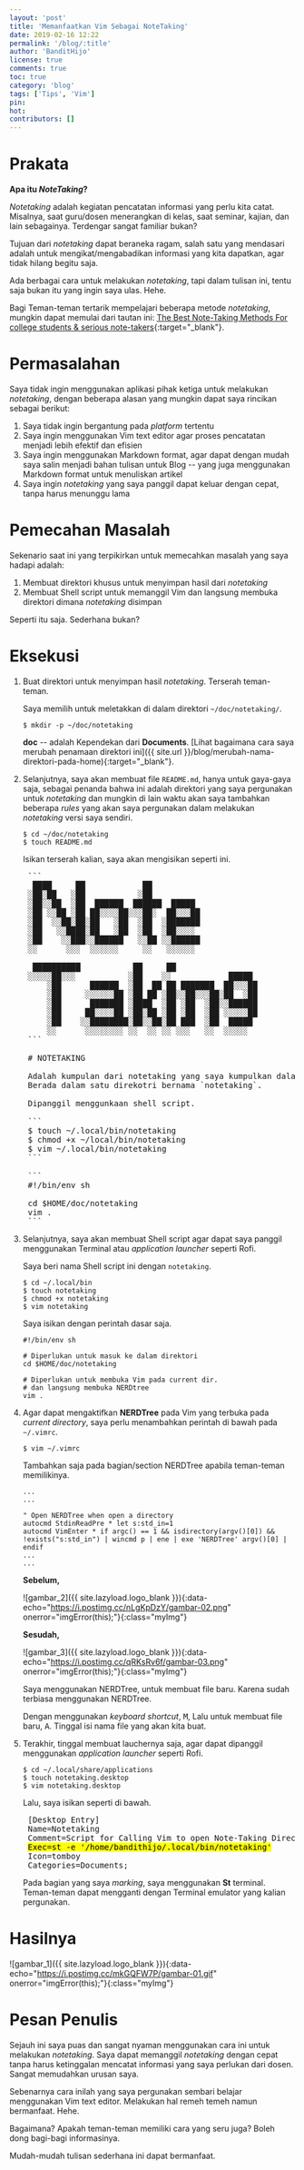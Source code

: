 ```yaml
---
layout: 'post'
title: 'Memanfaatkan Vim Sebagai NoteTaking'
date: 2019-02-16 12:22
permalink: '/blog/:title'
author: 'BanditHijo'
license: true
comments: true
toc: true
category: 'blog'
tags: ['Tips', 'Vim']
pin:
hot:
contributors: []
---
```


<!-- BANNER OF THE POST -->
<!-- <img class="post&#45;body&#45;img" src="{{ site.lazyload.logo_blank_banner }}" data&#45;echo="#" alt="banner"> -->

# Prakata

**Apa itu *NoteTaking*?**

*Notetaking* adalah kegiatan pencatatan informasi yang perlu kita catat. Misalnya, saat guru/dosen menerangkan di kelas, saat seminar, kajian, dan lain sebagainya. Terdengar sangat familiar bukan?

Tujuan dari *notetaking* dapat beraneka ragam, salah satu yang mendasari adalah untuk mengikat/mengabadikan informasi yang kita dapatkan, agar tidak hilang begitu saja.

Ada berbagai cara untuk melakukan *notetaking*, tapi dalam tulisan ini, tentu saja bukan itu yang ingin saya ulas. Hehe.

Bagi Teman-teman tertarik mempelajari beberapa metode *notetaking*, mungkin dapat memulai dari tautan ini: [The Best Note-Taking Methods For college students & serious note-takers](https://medium.goodnotes.com/the-best-note-taking-methods-for-college-students-451f412e264e){:target="_blank"}.

# Permasalahan

Saya tidak ingin menggunakan aplikasi pihak ketiga untuk melakukan *notetaking*, dengan beberapa alasan yang mungkin dapat saya rincikan sebagai berikut:

1. Saya tidak ingin bergantung pada *platform* tertentu
2. Saya ingin menggunakan Vim text editor agar proses pencatatan menjadi lebih efektif dan efisien
3. Saya ingin menggunakan Markdown format, agar dapat dengan mudah saya salin menjadi bahan tulisan untuk Blog -- yang juga menggunakan Markdown format untuk menuliskan artikel
4. Saya ingin *notetaking* yang saya panggil dapat keluar dengan cepat, tanpa harus menunggu lama

# Pemecahan Masalah

Sekenario saat ini yang terpikirkan untuk memecahkan masalah yang saya hadapi adalah:

1. Membuat direktori khusus untuk menyimpan hasil dari *notetaking*
2. Membuat Shell script untuk memanggil Vim dan langsung membuka direktori dimana *notetaking* disimpan

Seperti itu saja. Sederhana bukan?

# Eksekusi

1. Buat direktori untuk menyimpan hasil *notetaking*. Terserah teman-teman.

    Saya memilih untuk meletakkan di dalam direktori `~/doc/notetaking/`.

    ```
    $ mkdir -p ~/doc/notetaking
    ```

    **doc** -- adalah Kependekan dari **Documents**. [Lihat bagaimana cara saya merubah penamaan direktori ini]({{ site.url }}/blog/merubah-nama-direktori-pada-home){:target="_blank"}.

2. Selanjutnya, saya akan membuat file `README.md`, hanya untuk gaya-gaya saja, sebagai penanda bahwa ini adalah direktori yang saya pergunakan untuk *notetaking* dan mungkin di lain waktu akan saya tambahkan beberapa *rules* yang akan saya pergunakan dalam melakukan *notetaking* versi saya sendiri.

    ```
    $ cd ~/doc/notetaking
    $ touch README.md
    ```

    Isikan terserah kalian, saya akan mengisikan seperti ini.

    <pre>
    &#96;&#96;&#96;
     ████     ██            ██
    ░██░██   ░██           ░██
    ░██░░██  ░██  ██████  ██████  █████
    ░██ ░░██ ░██ ██░░░░██░░░██░  ██░░░██
    ░██  ░░██░██░██   ░██  ░██  ░███████
    ░██   ░░████░██   ░██  ░██  ░██░░░░
    ░██    ░░███░░██████   ░░██ ░░██████
    ░░      ░░░  ░░░░░░     ░░   ░░░░░░

     ██████████           ██     ██
    ░░░░░██░░░           ░██    ░░            █████
        ░██      ██████  ░██  ██ ██ ███████  ██░░░██
        ░██     ░░░░░░██ ░██ ██ ░██░░██░░░██░██  ░██
        ░██      ███████ ░████  ░██ ░██  ░██░░██████
        ░██     ██░░░░██ ░██░██ ░██ ░██  ░██ ░░░░░██
        ░██    ░░████████░██░░██░██ ███  ░██  █████
        ░░      ░░░░░░░░ ░░  ░░ ░░ ░░░   ░░  ░░░░░
    &#96;&#96;&#96;

    &#35; NOTETAKING

    Adalah kumpulan dari notetaking yang saya kumpulkan dalam format markdown.
    Berada dalam satu direkotri bernama `notetaking`.

    Dipanggil menggunkaan shell script.

    &#96;&#96;&#96;
    $ touch ~/.local/bin/notetaking
    $ chmod +x ~/local/bin/notetaking
    $ vim ~/.local/bin/notetaking
    &#96;&#96;&#96;

    &#96;&#96;&#96;
    #!/bin/env sh

    cd $HOME/doc/notetaking
    vim .
    &#96;&#96;&#96;</pre>

3. Selanjutnya, saya akan membuat Shell script agar dapat saya panggil menggunakan Terminal atau *application launcher* seperti Rofi.

    Saya beri nama Shell script ini dengan `notetaking`.

    ```
    $ cd ~/.local/bin
    $ touch notetaking
    $ chmod +x notetaking
    $ vim notetaking
    ```

    Saya isikan dengan perintah dasar saja.

    ```
    #!/bin/env sh

    # Diperlukan untuk masuk ke dalam direktori
    cd $HOME/doc/notetaking

    # Diperlukan untuk membuka Vim pada current dir.
    # dan langsung membuka NERDtree
    vim .
    ```

4. Agar dapat mengaktifkan **NERDTree** pada Vim yang terbuka pada *current directory*, saya perlu menambahkan perintah di bawah pada `~/.vimrc`.

    ```
    $ vim ~/.vimrc
    ```
    Tambahkan saja pada bagian/section NERDTree apabila teman-teman memilikinya.
    ```
    ...
    ...

    " Open NERDTree when open a directory
    autocmd StdinReadPre * let s:std_in=1
    autocmd VimEnter * if argc() == 1 && isdirectory(argv()[0]) && !exists("s:std_in") | wincmd p | ene | exe 'NERDTree' argv()[0] | endif
    ...
    ...
    ```

    **Sebelum,**

    ![gambar_2]({{ site.lazyload.logo_blank }}){:data-echo="https://i.postimg.cc/nLgKpDzY/gambar-02.png" onerror="imgError(this);"}{:class="myImg"}

    **Sesudah,**

    ![gambar_3]({{ site.lazyload.logo_blank }}){:data-echo="https://i.postimg.cc/qRKsRv6f/gambar-03.png" onerror="imgError(this);"}{:class="myImg"}

    Saya menggunakan NERDTree, untuk membuat file baru. Karena sudah terbiasa menggunakan NERDTree.

    Dengan menggunakan *keyboard shortcut*, <kbd>M</kbd>, Lalu untuk membuat file baru, <kbd>A</kbd>. Tinggal isi nama file yang akan kita buat.

5. Terakhir, tinggal membuat lauchernya saja, agar dapat dipanggil menggunakan *application launcher* seperti Rofi.

    ```
    $ cd ~/.local/share/applications
    $ touch notetaking.desktop
    $ vim notetaking.desktop
    ```

    Lalu, saya isikan seperti di bawah.

    <pre>
    [Desktop Entry]
    Name=Notetaking
    Comment=Script for Calling Vim to open Note-Taking Directory
    <mark>Exec=st -e '/home/bandithijo/.local/bin/notetaking'</mark>
    Icon=tomboy
    Categories=Documents;</pre>

    Pada bagian yang saya *marking*, saya menggunakan **St** terminal. Teman-teman dapat mengganti dengan Terminal emulator yang kalian pergunakan.

# Hasilnya

![gambar_1]({{ site.lazyload.logo_blank }}){:data-echo="https://i.postimg.cc/mkGQFW7P/gambar-01.gif" onerror="imgError(this);"}{:class="myImg"}

# Pesan Penulis

Sejauh ini saya puas dan sangat nyaman menggunakan cara ini untuk melakukan *notetaking*. Saya dapat memanggil *notetaking* dengan cepat tanpa harus ketinggalan mencatat informasi yang saya perlukan dari dosen. Sangat memudahkan urusan saya.

Sebenarnya cara inilah yang saya pergunakan sembari belajar menggunakan Vim text editor. Melakukan hal remeh temeh namun bermanfaat. Hehe.

Bagaimana? Apakah teman-teman memiliki cara yang seru juga? Boleh dong bagi-bagi informasinya.

Mudah-mudah tulisan sederhana ini dapat bermanfaat.

